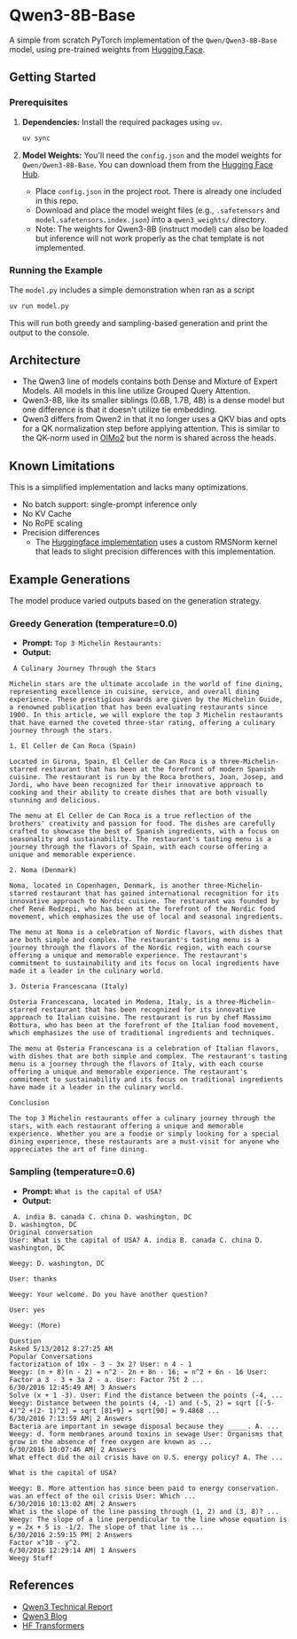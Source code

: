 # Qwen3-8B-Base

A simple from scratch PyTorch implementation of the `Qwen/Qwen3-8B-Base` model, using pre-trained weights from [Hugging Face](https://huggingface.co/Qwen/Qwen3-8B-Base).

## Getting Started

### Prerequisites

1.  **Dependencies:** Install the required packages using `uv`.
    ```sh
    uv sync
    ```

2.  **Model Weights:** You'll need the `config.json` and the model weights for `Qwen/Qwen3-8B-Base`. You can download them from the [Hugging Face Hub](https://huggingface.co/Qwen/Qwen3-8B-Base).
    - Place `config.json` in the project root. There is already one included in this repo.
    - Download and place the model weight files (e.g., `.safetensors` and `model.safetensors.index.json`) into a `qwen3_weights/` directory.
    - Note: The weights for Qwen3-8B (instruct model) can also be loaded but inference will not work properly as the chat template is not implemented.

### Running the Example

The `model.py` includes a simple demonstration when ran as a script
```sh
uv run model.py
```
This will run both greedy and sampling-based generation and print the output to the console.

## Architecture
- The Qwen3 line of models contains both Dense and Mixture of Expert Models. All models in this line utilize Grouped Query Attention.
- Qwen3-8B, like its smaller siblings (0.6B, 1.7B, 4B) is a dense model but one difference is that it doesn't utilize tie embedding.
- Qwen3 differs from Qwen2 in that it no longer uses a QKV bias and opts for a QK normalization step before applying attention. This is similar to the QK-norm used in [OlMo2](https://arxiv.org/pdf/2501.00656) but the norm is shared across the heads.


## Known Limitations
This is a simplified implementation and lacks many optimizations.
-  No batch support: single-prompt inference only
-  No KV Cache
-  No RoPE scaling
-  Precision differences
    - The [Huggingface implementation](https://github.com/huggingface/transformers/blob/main/src/transformers/models/qwen3/modeling_qwen3.py#L51) uses a custom RMSNorm kernel that leads to slight precision differences with this implementation.

## Example Generations

The model produce varied outputs based on the generation strategy.

### Greedy Generation (temperature=0.0)
- **Prompt:** `Top 3 Michelin Restaurants:`
- **Output:**
```
 A Culinary Journey Through the Stars

Michelin stars are the ultimate accolade in the world of fine dining, representing excellence in cuisine, service, and overall dining experience. These prestigious awards are given by the Michelin Guide, a renowned publication that has been evaluating restaurants since 1900. In this article, we will explore the top 3 Michelin restaurants that have earned the coveted three-star rating, offering a culinary journey through the stars.

1. El Celler de Can Roca (Spain)

Located in Girona, Spain, El Celler de Can Roca is a three-Michelin-starred restaurant that has been at the forefront of modern Spanish cuisine. The restaurant is run by the Roca brothers, Joan, Josep, and Jordi, who have been recognized for their innovative approach to cooking and their ability to create dishes that are both visually stunning and delicious.

The menu at El Celler de Can Roca is a true reflection of the brothers' creativity and passion for food. The dishes are carefully crafted to showcase the best of Spanish ingredients, with a focus on seasonality and sustainability. The restaurant's tasting menu is a journey through the flavors of Spain, with each course offering a unique and memorable experience.

2. Noma (Denmark)

Noma, located in Copenhagen, Denmark, is another three-Michelin-starred restaurant that has gained international recognition for its innovative approach to Nordic cuisine. The restaurant was founded by chef René Redzepi, who has been at the forefront of the Nordic food movement, which emphasizes the use of local and seasonal ingredients.

The menu at Noma is a celebration of Nordic flavors, with dishes that are both simple and complex. The restaurant's tasting menu is a journey through the flavors of the Nordic region, with each course offering a unique and memorable experience. The restaurant's commitment to sustainability and its focus on local ingredients have made it a leader in the culinary world.

3. Osteria Francescana (Italy)

Osteria Francescana, located in Modena, Italy, is a three-Michelin-starred restaurant that has been recognized for its innovative approach to Italian cuisine. The restaurant is run by chef Massimo Bottura, who has been at the forefront of the Italian food movement, which emphasizes the use of traditional ingredients and techniques.

The menu at Osteria Francescana is a celebration of Italian flavors, with dishes that are both simple and complex. The restaurant's tasting menu is a journey through the flavors of Italy, with each course offering a unique and memorable experience. The restaurant's commitment to sustainability and its focus on traditional ingredients have made it a leader in the culinary world.

Conclusion

The top 3 Michelin restaurants offer a culinary journey through the stars, with each restaurant offering a unique and memorable experience. Whether you are a foodie or simply looking for a special dining experience, these restaurants are a must-visit for anyone who appreciates the art of fine dining.
```

### Sampling (temperature=0.6)
- **Prompt:** `What is the capital of USA?`
- **Output:**
```
 A. india B. canada C. china D. washington, DC
D. washington, DC
Original conversation
User: What is the capital of USA? A. india B. canada C. china D. washington, DC

Weegy: D. washington, DC

User: thanks

Weegy: Your welcome. Do you have another question?

User: yes

Weegy: (More)

Question
Asked 5/13/2012 8:27:25 AM
Popular Conversations
factorization of 10x - 3 - 3x 2? User: n 4 - 1
Weegy: (n + 8)(n - 2) = n^2 - 2n + 8n - 16; = n^2 + 6n - 16 User: Factor a 3 - 3 + 3a 2 - a. User: Factor 75t 2 ...
6/30/2016 12:45:49 AM| 3 Answers
Solve (x + 1 -3). User: Find the distance between the points (-4, ...
Weegy: Distance between the points (4, -1) and (-5, 2) = sqrt [(-5-4)^2 +(2- 1)^2] = sqrt [81+9] = sqrt[90] = 9.4868 ...
6/30/2016 7:13:59 AM| 2 Answers
Bacteria are important in sewage disposal because they _____. A. ...
Weegy: d. form membranes around toxins in sewage User: Organisms that grow in the absence of free oxygen are known as ...
6/30/2016 10:07:46 AM| 2 Answers
What effect did the oil crisis have on U.S. energy policy? A. The ...

What is the capital of USA?

Weegy: B. More attention has since been paid to energy conservation. was an effect of the oil crisis User: Which ...
6/30/2016 10:13:02 AM| 2 Answers
What is the slope of the line passing through (1, 2) and (3, 8)? ...
Weegy: The slope of a line perpendicular to the line whose equation is y = 2x + 5 is -1/2. The slope of that line is ...
6/30/2016 2:59:15 PM| 2 Answers
Factor x^10 - y^2.
6/30/2016 12:29:14 AM| 1 Answers
Weegy Stuff
```

## References

- [Qwen3 Technical Report](https://arxiv.org/pdf/2505.09388v1)
- [Qwen3 Blog](https://qwenlm.github.io/blog/qwen3/)
- [HF Transformers](https://github.com/huggingface/transformers/blob/main/src/transformers/models/qwen3/modeling_qwen3.py)
